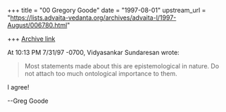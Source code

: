 +++
title = "00 Gregory Goode"
date = "1997-08-01"
upstream_url = "https://lists.advaita-vedanta.org/archives/advaita-l/1997-August/006780.html"

+++
[Archive link](https://lists.advaita-vedanta.org/archives/advaita-l/1997-August/006780.html)

At 10:13 PM 7/31/97 -0700, Vidyasankar Sundaresan wrote:
>Most statements made about this are epistemological in
>nature. Do not attach too much ontological importance to them.

I agree!

--Greg Goode

